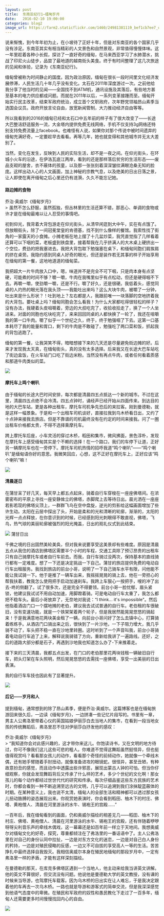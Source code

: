```yaml
---
layout: post
title:  东南亚纪行1—缅甸岁月
date:   2016-02-10 19:00:00
categories: blog2
image_url: https://farm2.staticflickr.com/1460/24981381119_bef1cb7ee7_o.jpg
---
```


说来惭愧，到今年年初为止，在小坡待了正好十年，但是对东南亚的各个国家几乎没有涉足。东南亚其实有相当精彩的人文景色和自然景观，非常值得慢慢体味。这一年里趁着各种小长假，探访了一直好奇的缅甸，在马来西亚学习了水肺潜水，挑战了印尼火山徒步，品尝了最地道的越南街头美食。终于有时间整理了这几次旅途的见闻和体验，记录为《东南亚纪行》。

缅甸曾被称为时间静止的国度。因为政治原因，缅甸在很长一段时间里文化经济发展停滞，人民生活几十年几乎没有变化。太石在2011年深度游过一次。之前他给我分享了他当时的见闻——全国找不到ATM机，通讯设施及其落后，有些地方甚至基本的电力供应都成问题。而就在2011年以后，一系列变革接踵而至。缅甸开始实行民主改革，结束军政府统治，成立首个文职政府，次年野党领袖昂山素季当选国会议员。政府开放言论自由，放宽新闻管制，大力推动经济自由等等。

所以我看到的2016的缅甸已经和太石口中五年前的样子有了很大改变了——长途大巴整洁舒适服务一流，大金塔内提供免费无线网络，手机不仅支持3g网络还特别支持免费流量上facebook。也难怪有人说，如果你对那个传说中被时间遗弃的缅甸充满好奇，一定要趁早去看看。再等几年，她也就变得和其他城市并无太大差别了。

当然，变化在发生，反映到人民的实际生活，却不是一夜之间。在仰光街头，在环城小火车的沿途，在伊洛瓦底江两岸，看到的还是那样落后贫穷的生活形态——废品支砌的屋舍，衣不蔽体的孩童，以及那一张张刻着深深皱纹满眼沧桑无知的脸庞。这样出动人心的人文画面，加上神秘的宗教气息，以及绝美的日出日落之景，让人即使在离开缅甸之后心里还仍有涟漪，久久不能忘记她。

#### 路边摊的食物

<figcaption>
乔治·奥威尔《缅甸岁月》
</figcaption>
> 虽然不怎么舒服，虽然孤独，但丛林里的生活还算不错，那恶心、单调的食物或许才是在缅甸最难以让人忍受的事情吧。

初到仰光，我背着大背包游走在仰光街头，从清早闲逛到大中午，实在有点饿了。但放眼街头，除了一间冠冕堂皇的肯德基，找不到什么像样的餐馆。我索性找了街角的一家露天的小食摊。小摊老板在地上摆了十几盆炒菜，我凭直觉指了几样看着还算可以下咽的菜，老板盛到铁盘里，接着帮我在几乎挤满人的大木桌上硬挤出一个空位，费劲的把我塞进去。我把大背包取下勉强塞在桌下，和缅甸同胞们肩挨肩的挤在桌旁。我隐约感到同桌人好奇的眼光，但还是装作若无其事的样子开始享用在缅甸的第一餐，这地地道道的缅甸菜。

我把超大一片牛肉放入口中，嗯，味道并不是完全不可下咽，只是肉本身有点坚硬，可能煮的时间不够？嚼一嚼，牛肉在我嘴里似乎有点松动，但还是硬得咽不下去。再嚼一嚼，使劲嚼一嚼，还是不行。嚼了好久，还是很硬。我低着头，感觉同桌的人灼热的眼光落在我头顶——我能吐出来吗？这么大块牛肉，被嚼了一分钟，吐出来是什么形状？！吐到地上？左右都是人，我跟前唯一一块落脚的空地挤着我的大背包。要吐桌上吗？缅甸同胞会怎么看我！为什么大家都吃得很轻松的样子？没有办法，我硬着头皮咀嚼着，旁边的大叔吃完了，收拾收拾走了，换了一个人坐进来。对面的同胞也吃块吃完了，来来回回同桌的人都快换了一轮了，我还在咀嚼我的第一口牛肉。嚼了似乎一个世纪之久，终于，终于勉强咽了下去。这第一口基本耗尽了我的能量和胃口，剩下的牛肉是不敢碰了，勉强吃了两口菜和饭，抓起我的背包逃跑了。

缅甸的第一餐，让我哭笑不得，暗暗想接下来的几天还是尽量避免街边摊的好。后来才发现我太天真，在缅甸街头，真的没有太多选择。后来我又在长途大巴车站吃了街边盒饭，在火车站门口吃了街边米粉。当然没有再点牛肉，或者任何看着质感和那道牛肉类似的菜。

![][image-1]


#### 摩托车上鸣个喇叭

由于缅甸的长途大巴时间安排，每次都是清晨四五点抵达一个新的城市。不过在这里，清晨四五点绝不会冷清。四五点钟时，诵经声已经开始从四面传来。到达目的地的大巴车站，更是各种出租车，摩托车司机争先恐后的来拉客。刚到曼德勒，就是这样一幅景象。于是和一个出租车司机谈好，直接拉我到乌木桥看日出，又约了十点钟来接我去旅店。但是不靠谱的司机最终没有在约定的时间来接我。问了一圈出租车价格都太贵，不得不选择乘摩托车。

跨上摩托车后座，小车灵活的穿过木桥，稻田和集市，微风拂面，景色淳朴，发现在摩托车上感受缅甸其实是个不赖的选择！在一个路口，我们的车停下让道，正好另一辆摩托车也在一旁停下。摩托车司机热情的招呼我道“鸣个喇叭”——“鸣个喇叭”是缅甸语你好的意思。我微笑回应，心想，这不正好在摩托车上，正好应该“鸣个喇叭”嘛！

![][image-3]

#### 清晨逐日

在蒲甘呆了好几天，每天早上都五点起床，骑着自行车穿梭在一座座佛塔间。在浓雾密布的平原上寻找一座安静耸立的佛塔，赤脚爬上去等待日出。晨光洒在一座座若影若现的佛塔尖顶上，一群群飞鸟在空中盘旋，逆光的剪影给这幅画面增加了些许生动。太阳在云层中探出了头，开始是柔和的光和清晰的轮廓，渐渐的，太阳的光辉一点点释放，在你意识到的时候，已经感到阳光刺眼得不敢直视，佛塔，飞鸟，热气球的美丽轮廓被强烈的阳光掩盖，日出的观礼仪式到此结束。

<div class="image-banner">
    <img src="https://farm2.staticflickr.com/1472/25266070784_dcfdf68ae0_o.jpg">
    <span>蒲甘日出</span>
</div>


千佛之境的日出固然美轮美奂，但对我来说要享受这美景却有些难度。原因是清晨五点从我住的酒店到佛塔区需要半个小时的车程，交通工具除了预订昂贵的出租车只有自己骑摩托车或者自行车前去。而我，自行车骑过没两次，保持基本的直线骑行都有一定难度。想了一下还是决定挑战一下自己。蒲甘的旅店提供免费的电动自行车出租服务。我找到旅店的前台小哥，说明了一下自己骑车水平有限，问他能不能让我试骑一下。他于是推了一辆车出来，我摇摇晃晃的骑上去，他在一旁担心的帮我扶着，教我怎么使用把手启动加速刹车。我跨上车狠心一按把手，嗖的冲了出去-咚的侧翻了。试了很多次，还是完全不得要领。前台小哥一脸忧郁，眉头紧锁，他建议我试试不用自动加速，用脚蹬着骑。可是电动自行车太重了，我怎么都把不稳车头。最后小哥放弃了，无奈地对我说：“I think... it's impossible"。然后他指着酒店门口一个摆地摊的老伯，建议我去试试普通的自行车。老伯租的车很破旧，没有变速功能，就是一个铁架架着两个轮子，但是我居然能晃晃悠悠的骑起来！于是我满意地花两块美金租了一辆，向前台小哥问好了怎么去镇中心，打算骑着练练手。从酒店门口骑出来之后，很快到了一片沙地，一下子阻力增大，我几乎骑不动了，车头把不稳一直在沙地里转圈。这时听到了一个声音叫我，前台小哥骑着电动自行车追了上来，解释说我骑错了方向，重新给我讲了一遍路线。还好，之后的道路大部分都是石子，再遇到沙地我也知道怎么办了-下来推着走。

接下来的三天清晨，我都五点出发，在门口的老伯那里花两块钱租一辆破旧自行车，把头灯架在车头照明，然后晃晃悠悠的去需找一座佛塔，享受一出美丽的日出表演。

我的自行车车技也因此有了显著提升。

![][image-5]

#### 后记——岁月和人

提到缅甸，通常想到的除了昂山素季，便是乔治·奥威尔。这篇博客也是在缅甸旅游回来很久后，一边读《缅甸岁月》，一边拼凑一些记忆片段写的。书里有一章，男主人公弗洛里带着心仪的英国姑娘伊丽莎白去当地人的集市，在看到一段当地女孩的传统舞蹈后，弗洛里忍不住对伊丽莎白抒发他的感叹：

<figcaption>
乔治·奥威尔《缅甸岁月》
</figcaption>
> “我知道你会对此感兴趣的，这才带你来这儿。你饱读诗书，又在文明的地方待过，你可不像我们这儿这些可悲的粗人。你难道不觉得这舞蹈虽然挺怪异，但也挺值得观赏吗？看看那女孩儿的动作，看看那个奇怪的前倾动作，她就像一个牵线木偶，还有她手臂随着手肘扭动，就像准备进攻的眼镜蛇。很怪异，甚至丑陋，有种故意扮丑的感觉，而且动作中透露出些许邪恶，展现出蒙古人钟的可怕。但当你仔细观察，你就会发现舞蹈背后又传承了什么样的艺术，多少个世纪的文化啊！那女孩儿的每个动作都经过世世代代的研究和传承。每次仔细品鉴这些东方民族的艺术时，你都会看到一种不断追溯至远古的文明，几乎可以追溯到我们涂抹靛蓝蔽体的时期。在某种意义上，我也说不太清，缅甸人的全部生活和精神都可以透过那女孩儿扭动胳膊的姿态展现出来。你观赏她表演时，你会看到稻田、柚木下的村庄、佛塔、黄袍僧人、清晨在河里游泳的水牛、锡袍王的宫殿……”

一百年后，我在缅甸看到的画面，仍和奥威尔描绘的相差无几——稻田、柚木下的村庄、佛塔、黄袍僧人、清晨在河里游泳的水牛、锡袍王的宫殿，还有伴随着咿咿呀呀尖利音乐声的牵线木偶戏，这一幕幕还是如百年前一样立于天地间。我想奥威尔对缅甸文化的好奇，探究，尊重都倾注在了弗洛里的一番话语中了。主人公弗洛里在对自己的身份认同中拉扯，一边是对东方文化的迷恋，一边是对自己白人身份的矜持，一边是对殖民侵略的反感，一边又不可自拔的享受高人一等的生活。苦苦挣扎中最终选择自我毁灭。我相信奥威尔本身在殖民地缅甸的那段岁月中，一定有弗洛里一样的矛盾，才能有这样深刻描绘。

在曼德勒的那天，在库克多佛塔区遇到一个当地人，他主动来给我当讲英文讲解。他的英文不算很好，但交流没有问题。他说他是曼德勒大学的英文教授，没有课的时候来当导游，也驾摩托车载客。因为乌木桥的日出实在让人难忘，于是我决定跟着他的车再去一次乌木桥。一路也就是导游和游客式的简单交流，但是我深深感觉到他语气态度中的卑微。在殖民和军政府的奴性和愚民教化下走过了一百多年，缅甸人还需要更多时间慢慢找回内心的自由。

![][image-4]


[image-1]:	https://farm2.staticflickr.com/1546/25872619686_f6e68a592f_o.jpg
[image-2]:	https://farm2.staticflickr.com/1460/24981381119_bef1cb7ee7_o.jpg
[image-3]:	https://farm2.staticflickr.com/1602/25597951590_f6a8dc8049_o.jpg
[image-4]:	https://farm2.staticflickr.com/1496/25898511045_2ede3459f8_o.jpg
[image-5]:  https://c5.staticflickr.com/2/1605/25777738732_f93f784d3d_b.jpg
[image-6]:  https://c7.staticflickr.com/2/1713/25265795334_d3532ea032_b.jpg
[image-7]:  https://farm2.staticflickr.com/1472/25266070784_dcfdf68ae0_o.jpg